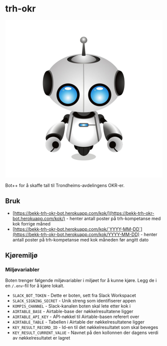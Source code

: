 # trh-okr

![Logo image](/img/trh-okr-bot-logo.png)

Bot++ for å skaffe tall til Trondheims-avdelingens OKR-er.

## Bruk

- [https://bekk-trh-okr-bot.herokuapp.com/kok/](https://bekk-trh-okr-bot.herokuapp.com/kok/) - henter antall poster på trh-kompetanse med kok forrige måned
- [https://bekk-trh-okr-bot.herokuapp.com/kok/`YYYY-MM-DD`](https://bekk-trh-okr-bot.herokuapp.com/kok/YYYY-MM-DD) - henter antall poster på trh-kompetanse med kok måneden før angitt dato

## Kjøremiljø



### Miljøvariabler

Boten trenger følgende miljøvariabler i miljøet for å kunne kjøre. Legg de i en `/.env`-fil for å kjøre lokalt.

- `SLACK_BOT_TOKEN` - Dette er boten, sett fra Slack Workspacet
- `SLACK_SIGNING_SECRET` - Unik streng som identifiserer appen
- `KOMPIS_CHANNEL` - Slack-kanalen boten skal lete etter kok i
- `AIRTABLE_BASE` - Airtable-base der nøkkelresultatene ligger
- `AIRTABLE_API_KEY` - API-nøkkel til Airtable-basen referert over
- `AIRTABLE_TABLE` - Tabellen i Airtable der nøkkelresultatene ligger
- `KEY_RESULT_RECORD_ID` - Id-en til det nøkkelresultatet som skal beveges
- `KEY_RESULT_CURRENT_VALUE` - Navnet på den kollonnen der dagens verdi av nøkkelresultatet er lagret
